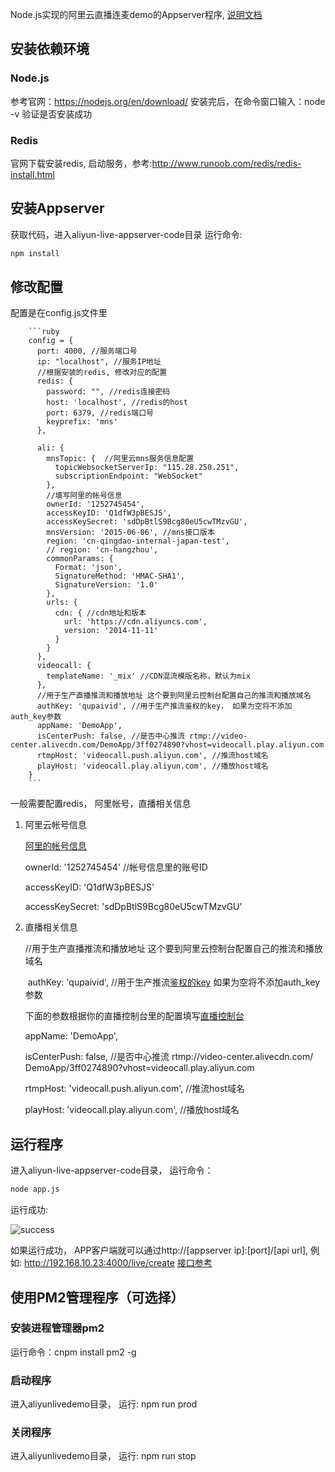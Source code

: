 Node.js实现的阿里云直播连麦demo的Appserver程序, [说明文档](https://github.com/ccba/aliyun-live-appserver-doc)

## 安装依赖环境

### Node.js
参考官网：https://nodejs.org/en/download/   安装完后，在命令窗口输入：node -v  验证是否安装成功
### Redis
官网下载安装redis, 启动服务，参考:http://www.runoob.com/redis/redis-install.html

## 安装Appserver
获取代码，进入aliyun-live-appserver-code目录 运行命令:
```python
npm install
```

## 修改配置
配置是在config.js文件里

        ```ruby
        config = {
          port: 4000, //服务端口号
          ip: "localhost", //服务IP地址
          //根据安装的redis, 修改对应的配置
          redis: {
            password: "", //redis连接密码
            host: 'localhost', //redis的host
            port: 6379, //redis端口号
            keyprefix: 'mns'
          },
      
          ali: {
            mnsTopic: {  //阿里云mns服务信息配置
              topicWebsocketServerIp: "115.28.250.251",
              subscriptionEndpoint: "WebSocket"
            },
            //填写阿里的帐号信息
            ownerId: '1252745454',
            accessKeyID: 'Q1dfW3pBESJS',
            accessKeySecret: 'sdDpBtlS9Bcg80eU5cwTMzvGU',
            mnsVersion: '2015-06-06', //mns接口版本
            region: 'cn-qingdao-internal-japan-test', 
            // region: 'cn-hangzhou',
            commonParams: {
              Format: 'json',
              SignatureMethod: 'HMAC-SHA1',
              SignatureVersion: '1.0'
            },
            urls: {
              cdn: { //cdn地址和版本
                url: 'https://cdn.aliyuncs.com',
                version: '2014-11-11'
              }
            }
          },
          videocall: {
            templateName: '_mix' //CDN混流模版名称，默认为mix
          },
          //用于生产直播推流和播放地址 这个要到阿里云控制台配置自己的推流和播放域名
          authKey: 'qupaivid', //用于生产推流鉴权的key， 如果为空将不添加auth_key参数
          appName: 'DemoApp',
          isCenterPush: false, //是否中心推流 rtmp://video-center.alivecdn.com/DemoApp/3ff0274890?vhost=videocall.play.aliyun.com
          rtmpHost: 'videocall.push.aliyun.com', //推流host域名
          playHost: 'videocall.play.aliyun.com', //播放host域名
        }
        ```

一般需要配置redis， 阿里帐号，直播相关信息

1. 阿里云帐号信息

   [阿里的帐号信息](https://help.aliyun.com/knowledge_detail/38738.html)

    ownerId: '1252745454' //帐号信息里的账号ID

    accessKeyID: 'Q1dfW3pBESJS'

    accessKeySecret: 'sdDpBtlS9Bcg80eU5cwTMzvGU'

2. 直播相关信息

      //用于生产直播推流和播放地址 这个要到阿里云控制台配置自己的推流和播放域名

      authKey: 'qupaivid', //用于生产推流[鉴权的key](https://help.aliyun.com/document_detail/45210.html) 如果为空将不添加auth_key参数 
      
      下面的参数根据你的直播控制台里的配置填写[直播控制台](https://help.aliyun.com/document_detail/29957.html?spm=5176.doc45215.6.546.CjFllk)

      appName: 'DemoApp',

      isCenterPush: false, //是否中心推流 rtmp://video-center.alivecdn.com/
      DemoApp/3ff0274890?vhost=videocall.play.aliyun.com

      rtmpHost: 'videocall.push.aliyun.com', //推流host域名

      playHost: 'videocall.play.aliyun.com', //播放host域名

## 运行程序
进入aliyun-live-appserver-code目录， 运行命令：
```python
node app.js
```

运行成功:

![success](https://github.com/ccba/aliyun-live-appserver-code/blob/master/success.png "success")

如果运行成功， APP客户端就可以通过http://[appserver ip]:[port]/[api url], 例如: http://192.168.10.23:4000/live/create [接口参考](https://github.com/ccba/aliyun-live-appserver-doc)

## 使用PM2管理程序（可选择）

### 安装进程管理器pm2
运行命令：cnpm install pm2 -g

### 启动程序
进入aliyunlivedemo目录， 运行: npm run prod

### 关闭程序
 进入aliyunlivedemo目录， 运行: npm run stop

